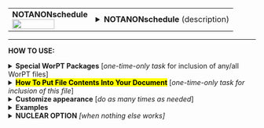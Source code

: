 <!--------------------------------------
   SCREEN SHOT
--------------------------------------->
<table>
<tr>
<td>
<font size="3"><b>NOTANONschedule</b></font>
<br>
<img src="https://lh3.googleusercontent.com/d/1rdPPWxa8nlGOFGYbZyQ6Frq9zj01w4Ww" width=75%>
</td>
<td>
<details>
<summary><b>NOTANONschedule</b> (description)</summary>
<b>NOTANONschedule</b> is resource-loaded project schedule showing project tasks, milestones with associated timelines, and team member roles. The table provides the work effort involved for each task, divided into effort directly funded by this proposal, unfunded, and total.  Institutional affiliation (U.S. or international) is also indicated.  The information in this table is taken primarily from the TASKS page in the WorPT spreadsheet.
</details>
</td>
</tr>
</table>
<hr>

<!--------------------------------------
   HOW TO USE
--------------------------------------->
<b>HOW TO USE:</b>

<!-- - - - - - - - - - - - - - - - - - - - - - - - - - - - 
             Special Packages
- - - - - - - - - - - - - - - - - - - - - - - - - - - - -->
<details>
<summary><b>Special WorPT Packages</b> [<i>one-time-only task</i> for inclusion of any/all WorPT files]</summary>
Copy/paste the special packages in preamble of your document, if you haven't done so previously. (see https://github.com/pmarcum/WorPT-Work-Plan-Tool-4-proposals/blob/main/WorPTpackages for more info).
</details>

<!-- - - - - - - - - - - - - - - - - - - - - - - - - - - - 
             Putting File Contents Into Document
- - - - - - - - - - - - - - - - - - - - - - - - - - - - -->
<details>
<summary><mark><b>How To Put File Contents Into Your Document</b></mark> [<i>one-time-only task for inclusion of this file</i>]</summary> 
<ol>
<li>COPY the lines in the code block below, then</li>
<li>PASTE into your document WHERE you want the content to appear, then</li>
<li>MODIFY the editable lines you just pasted in your document as needed. The lines that may be edited (or even deleted altogether if not wanted) are indicated by highlight below. </li><br>
Refer to <b>Customizations</b> section below to add personal preferences in the gap between \expinput and \begin{NOTANONschedule} lines below.

</ol>
   
<pre><code>
%::::::::::::::::: start NOTANONschedule :::::::::::::::::::
%\clearpage         % [optional] (could instead use \newpage, or comment out)
\expinput{<mark>do_NOT_manually_edit</mark>/NOTANONschedule} % reset file parameters

\begin{NOTANONschedule}
<mark>\caption{Resource-loaded project schedule, where: 
{\TotalFteUnfundedHeaderIcon\hspace{-0.3em}$=$\hspace{0.05em}}Not funded by this grant, {\TotalFteFundedHeaderIcon\hspace{-0.3em}$=$\hspace{0.05em}}funded by this grant, {\TotalFteSumHeaderIcon\hspace{0.1em}$=$\hspace{0.05em}}funded $+$ unfunded; Tasks are listed (left side), with duration of task activity indicated in blue-colored timelines that measure quarter-years (1,2,3,4). Task assignments identify specific team members responsible for implementation with associated work weeks, where color indicates institutional affiliation (blue$=$funded/U.S., black$=$not funded/U.S., red=international). "Total FTE" (right side) are integrated work-weeks converted into FTE per task (1~FTE$=$12~months), displayed as "total",  "unfunded by this grant", and "funded by this grant", resp.  Assignment identities: \RevealIdentities.}</mark>
\end{NOTANONschedule}
%:::::::::::::::::: end NOTANONschedule ::::::::::::::::::::
</code></pre>

</details>

<!-- - - - - - - - - - - - - - - - - - - - - - - - - - - - 
             Customizations
- - - - - - - - - - - - - - - - - - - - - - - - - - - - -->
<details>
<summary><b>Customize appearance</b> [<i>do as many times as needed</i>]</summary>
You can change column widths, column alignment, colors, font style using additional lines that are copy/pasted into your document. Specifically: 
<ol>
<li>COPY any or all lines in the code block below that are related to the formatting parameter that you want to edit. The lines below show default values. You will edit those values to make desired changes.</li>
<li>PASTE the copied lines into your document into the gap <b>between</b> the \expinput and \begin{NOTANONschedule} lines. </li>
<li>EDIT the pasted lines in your document, as desired.</li>
NOTE: THe lines are grouped into categories to help you locate what you need. You can PICK AND CHOOSE the lines you want to paste into your document; you do not have to copy/paste all of the lines below (unless noted) and do not have to copy all lines within a group.<br>
<i>Highlights indicate what parts of the commands can be edited without breaking your LaTeX code.</i><br>
You can just comment out your added lines and recompile the document, if you want to return to default values.
</ol>

<!-- . . . . . . . . . . . . . . . . . . . . . . . . . . . . . . . .
                              Options   
<!-- . . . . . . . . . . . . . . . . . . . . . . . . . . . . . . -->
<table>
   
<tr>
<td><b>Table orientation</b></td>
<td><pre><code>
\LandScapetrue          % will put the table in landscape mode
</code></pre>
<details>
<summary>reference image</summary>
<img src="https://lh3.googleusercontent.com/d/16SbKRxlDHWshgzt-tQNsjqqSOJeCXWm1" width=15%>
</details>
</td>
</tr>

<tr>
<td><b>Column width adjustments</b></td>
<td><pre><code>
\def\TitleWidth{<mark>4.1in</mark>}      % Title column width
\def\TimelineWidth{<mark>1ex</mark>}     % skinny timeline columns width
\def\AssignmentsWidth{<mark>24ex</mark>} % Task assignments column width
\def\SumFteWidth{<mark>5ex</mark>}       % Total FTE/Sum column width
\def\UnfundedFteWidth{<mark>5ex</mark>}  % Total FTE/Unfunded column width
\def\FundedFteWidth{<mark>5ex</mark>}    % Total FTE/Funded column width
</code></pre>
<details>
<summary>reference image</summary>
<img src="https://lh3.googleusercontent.com/d/1dXDf4XkJcMxWQ1Q5zYmiN1Z0QKpHpFLV" width=70%>
</details>
</td>
</tr>

<tr>
<td><b>Column label font adjustments</b></td>
<td><pre><code>
\def\TaskTimelineHeaderFontsize{<mark>\scriptsize</mark>}   % Task Timeline label text size
\def\TaskAssignmentsHeaderFontsize{<mark>\scriptsize</mark>}% Task Assignments label text size
\def\TotalFteHeaderFontsize{<mark>\scriptsize</mark>}       % Totaled FTEs label text size
\def\YearHeaderFontsize{<mark>\scriptsize</mark>}           % "YEAR1", "YEAR2"... label text size
\def\TaskTitleHeaderFontsize{<mark>\normalsize</mark>}      % "TASK TITLES" column label text size
\def\YearSliceHeaderFontsize{<mark>\scriptsize</mark>}      % "1", "2"... year-quarter label text size
\def\IdWksHeaderFontsize{<mark>\normalsize</mark>}          % "id wks" text size  
</code></pre>
<details>
<summary>reference image</summary>
<img src="https://lh3.googleusercontent.com/d/1Og1zQoUqQuLJB8sbMlIiaDNviE-RBah6" width=70%>
</details>
</td>
</tr>
    
<tr>
<td><b>Table number additive correction</b></td>
<td>
The default typically works well (an overcount is caused by table + longtable combination).<br>
But if counter gets screwed up and needs manual intervention, use below to apply a correction:
<pre><code>
\def\TaskAddCounter{<mark>-1</mark>}    % additive correction to table number
</code></pre>
<details>
<summary>reference image</summary>
<img src="https://lh3.googleusercontent.com/d/1mYVKCIdWEPoyEQuEr2SYSAsr5-vGl48k" width=70%>
</details>
</td>
</tr>

<tr>
<td><b>Table compactness</b></td>
<td><pre><code>
\def\SpaceBetweenRows{<mark>0.8</mark>}    % vertical compactness of rows
\def\SpaceBetweenColumns{<mark>1pt</mark>} % bigger = wider spacing between columns
</code></pre>
<details>
<summary>reference image</summary>
<img src="https://lh3.googleusercontent.com/d/1wgKhN-aCTVc2Vi6bJ8FAyoZrK3f8SNfA" width=65%>
</details></td>
</tr>

<tr>
<td><b>Nudge table to left or right</b></td>
<td><pre><code>
\def\NudgeTable{<mark>1.5\textwidth</mark>} % larger value nudges table to left
</code></pre>
<details>
<summary>reference image</summary>
<img src="https://lh3.googleusercontent.com/d/1sgYYaDtI7YJF_sMnKDn7jXHWfZtgNBJX" width=65%>
</details>
</td>
</tr>

<tr>
<td><b>CATEGORY, TASK label row entry formatting</b></td>
<td>
For fontstyle changes, the "\textbf" can be changed to "\emph" for italics, or can<br>
be turned into plain test by removing the "\textbf" or other formatting. You do 
need to keep the #1 and #2 references. For example, if you just want plain text, you could
redefine as:<br>
\def\TaskCategoryLabel#1#2{{#1}~{#2}}
<pre><code>
\def\TaskCategoryLabel#1#2{{<mark>\normalsize\textbf\scshape</mark>{#1}}~
   {<mark>\normalsize\textbf</mark>{#2}}}                               % Category label
\def\TaskTitleLabel#1#2{~{<mark>\scriptsize{\textbf{\scshape</mark>{#1}}}}~
   {<mark>\color{mediumelectricblue}{\footnotesize\textbf</mark>{#2}}}} % Task title format for row item
</code></pre>
<details>
<summary>reference image</summary>
<img src="https://lh3.googleusercontent.com/d/1FptrYPilkvMpYVCh0EHQX5cKxFiZXUFh" width=50%>
</details>
</td>
</tr>

<tr>
<td><b>Vertical line colors</b></td>
<td><pre><code>
\def\TimelineVerticalLineColor{<mark>lightgray</mark>} % vertical line in timeline section
\def\TotalFteVerticalLineColor{<mark>lightgray</mark>} % vertical line in total fte section
</code></pre>
<details>
<summary>reference image</summary>
<img src="https://lh3.googleusercontent.com/d/1AewnKa1OXlrgT4bNIqy3JrVWkqW4lcYR" width=50%>
</details></td>
</tr>

<tr>
<td><b>Color of task timelines</b></td>
<td><pre><code>
\def\TimelineColor{<mark>mediumelectricblue</mark>} % Task Timeline cell color
</code></pre>
<details>
<summary>reference image</summary>
<img src="https://lh3.googleusercontent.com/d/12H_J3b7oNhnd9ZDHivqEkQ2gdAJl8hWV" width=50%>
</details></td>
</tr>

<tr>
<td><b>Institutional affiliation and funded vs unfunded formatting</b></td>
<td><pre><code>
\def\FundedUsTeam#1{<mark>\small \color{blue}</mark>{#1}}    % funded US team members ID, \#weeks format
\def\UnfundedUsTeam#1{<mark>\small \color{black}</mark>{#1}} % UNfunded US team members ID, \#weeks fomat
\def\InternationalTeam#1{<mark>\small \color{red}</mark>{#1}}% international team members ID, \#weeks format
</code></pre>
<details>
<summary>reference image</summary>
<img src="https://lh3.googleusercontent.com/d/1cio03IIIDCGoOO5_4htjm2LV6q0JmEe4" width=40%>
</details>
</td>
</tr>

<tr>
<td><b>FTE values in rightmost columns</b></td>
<td><pre><code>
\def\FteTotalFormat#1{<mark>\small</mark>{#1}}               % Total FTE/sum value format
\def\FteUnfundedFormat#1{<mark>\small</mark>{#1}}            % Total FTE/unfunded value format
\def\FteFundedFormat#1{<mark>\small \color{blue}</mark>{#1}} % Total FTE/funded value format
</code></pre>
<details>
<summary>reference image</summary>
<img src="https://lh3.googleusercontent.com/d/1aqfgM6GA6TCNEcAKQ-pyegkXKijkH889" width=40%>
</details>
</td>
</tr>

<tr>
<td><b>Team member identify table caption formatting</b></td>
<td><pre><code>
\def\RevealIdentityFormat#1#2{<mark>\textbf</mark>{#1}<mark>: </mark>#2} % \#1=ID, \#2=Name
</code></pre>
<details>
<summary>reference image</summary>
<img src="https://lh3.googleusercontent.com/d/1nrSrK1mSC0hJRuNJs6Vxf4jZlveQ48BL" width=50%>
</details>
</td>
</tr>

<tr>
<td><b>Symbol preferences for FTE types</b></td>
<td><pre><code>
\def\TotalFteSumHeaderIcon{<mark>\textbf{\large{$\Sigma$}}</mark>}       % FTE sum symbol
\def\TotalFteUnfundedHeaderIcon{<mark>\noDollarIcon{-0.4}{0.4mm}{0.2}{0.15}</mark>} % "FTE unfunded symbol
\def\TotalFteFundedHeaderIcon{<mark>\dollarIcon{-0.4}{0.2}{0.015}</mark>}% FTE funded symbol
</code></pre>
<details>
<summary>reference image</summary>
<img src="https://lh3.googleusercontent.com/d/1kdg5LRFovZQT9oI7B-eGPh5RJ9KARgmg" width=50%>
</details>
</td>
</tr>

<tr>
<td><b>Delimiter of team members under TASK ASSIGNMENTS</b></td>
<td><pre><code>
\def\TaskAssignmentDelimiter{;\hspace{3pt}} % delimiter used in TASK ASSIGNMENTS
</code></pre>
<details>
<summary>reference image</summary>
<img src="https://lh3.googleusercontent.com/d/1AwZgBxEbQJB6sw5vg68fL2uH0bFsj5Ht" width=30%>
</details>
</td>
</tr>

<tr>
<td><b>Table preamble - full control!</b></td>
<td>
Use table preamble for more control over table layout (removing/adding vertical lines, changing column alignment, etc).<br>
Copy/paste the ENTIRE below code in order to change default table preamble.<br>
<u>IMPORTANT</u> Most of table preamble can be changed EXCEPT <i>do <b>NOT</b> change "T", \NumberYears and \SlicesPerYearMinusTwo variables, and preserve the number of columns (eg, make sure that any 'p' that is removed is replaced by another alignment code). The helper definitions of "L", "V" and "W" may be changed or removed.</i>
<pre><code>
%--- table preamble definition bundled into the "T" variable
<mark>\newcolumntype{L}[1]{>{\raggedright\arraybackslash}p{#1}}</mark>      % title, assignment columns
<mark>\newcolumntype{V}{!{\color{\TimelineVerticalLineColor}\vrule}}</mark> % vertical lines in timeline
<mark>\newcolumntype{W}{!{\color{\TotalFteVerticalLineColor}\vrule}}</mark> % vertical lines in FTE
%
\newcolumntype{T}{
<mark>|L{\TitleWidth}</mark>         % title column
*{\NumberYears}{        % timeline columns
<mark>|p{\TimelineWidth}V</mark>*{\SlicesPerYearMinusTwo}<mark>{p{\TimelineWidth}V}p{\TimelineWidth}}</mark> 
<mark>|L{\AssignmentsWidth}</mark>   % task assignment column
<mark>|p{\SumFteWidth}W</mark>       % total fte, sum column
<mark>p{\UnfundedFteWidth}W</mark>   % total fte, unfunded column
<mark>p{\FundedFteWidth}|</mark>     % total fte, funded column
}
</code></pre></td>
</tr>
</table>
</details>

<!--------------------------------------
   EXAMPLES 
--------------------------------------->
<details>
<summary><b>Examples</b></summary>
The below is an example of how one can change the appearance of the contents within a LaTeX document. Yellow highlights note the preferences that were changed, and yellow highlight in the rendered file/table indicate the changes related to preferences. 
      
<img src="https://lh3.googleusercontent.com/d/1Fj0juT0UURcvBU8PaYDLYMuC4OVmdJCk" width=45%>

NOTE: To return to default values, all I have to do is comment-out (put a "%" at the line's beginning) the "\def" formatting lines that I pasted. 
</details>

<!--------------------------------------
   NUCLEAR OPTION 
--------------------------------------->
<details>
<summary><b>NUCLEAR OPTION</b> <i>[when nothing else works]</i></summary>
If you just cannot get the table to look like you want it to look, you can always copy/paste the entire NOTANONschedule.tex file that appears in the WorPT subfolder, into your document, and then edit at-will.  Some of the WorPT files involve complicated LaTeX code, so be sure that you have a good mastery of LaTeX and know what you are doing before implementing this option!
</details>
